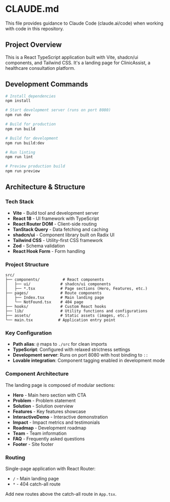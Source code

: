 # CLAUDE.md

This file provides guidance to Claude Code (claude.ai/code) when working with code in this repository.

## Project Overview

This is a React TypeScript application built with Vite, shadcn/ui components, and Tailwind CSS. It's a landing page for ClinicAssist, a healthcare consultation platform.

## Development Commands

```bash
# Install dependencies
npm install

# Start development server (runs on port 8080)
npm run dev

# Build for production
npm run build

# Build for development
npm run build:dev

# Run linting
npm run lint

# Preview production build
npm run preview
```

## Architecture & Structure

### Tech Stack
- **Vite** - Build tool and development server
- **React 18** - UI framework with TypeScript
- **React Router DOM** - Client-side routing
- **TanStack Query** - Data fetching and caching
- **shadcn/ui** - Component library built on Radix UI
- **Tailwind CSS** - Utility-first CSS framework
- **Zod** - Schema validation
- **React Hook Form** - Form handling

### Project Structure
```
src/
├── components/          # React components
│   ├── ui/             # shadcn/ui components
│   ├── *.tsx           # Page sections (Hero, Features, etc.)
├── pages/              # Route components
│   ├── Index.tsx       # Main landing page
│   └── NotFound.tsx    # 404 page
├── hooks/              # Custom React hooks
├── lib/                # Utility functions and configurations
├── assets/             # Static assets (images, etc.)
└── main.tsx           # Application entry point
```

### Key Configuration
- **Path alias**: `@` maps to `./src` for clean imports
- **TypeScript**: Configured with relaxed strictness settings
- **Development server**: Runs on port 8080 with host binding to `::`
- **Lovable integration**: Component tagging enabled in development mode

### Component Architecture
The landing page is composed of modular sections:
- **Hero** - Main hero section with CTA
- **Problem** - Problem statement
- **Solution** - Solution overview  
- **Features** - Key features showcase
- **InteractiveDemo** - Interactive demonstration
- **Impact** - Impact metrics and testimonials
- **Roadmap** - Development roadmap
- **Team** - Team information
- **FAQ** - Frequently asked questions
- **Footer** - Site footer

### Routing
Single-page application with React Router:
- `/` - Main landing page
- `*` - 404 catch-all route

Add new routes above the catch-all route in `App.tsx`.